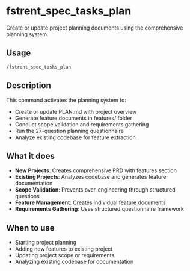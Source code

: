 # fstrent_spec_tasks_plan

Create or update project planning documents using the comprehensive planning system.

## Usage
```
/fstrent_spec_tasks_plan
```

## Description
This command activates the planning system to:
- Create or update PLAN.md with project overview
- Generate feature documents in features/ folder
- Conduct scope validation and requirements gathering
- Run the 27-question planning questionnaire
- Analyze existing codebase for feature extraction

## What it does
- **New Projects**: Creates comprehensive PRD with features section
- **Existing Projects**: Analyzes codebase and generates feature documentation
- **Scope Validation**: Prevents over-engineering through structured questions
- **Feature Management**: Creates individual feature documents
- **Requirements Gathering**: Uses structured questionnaire framework

## When to use
- Starting project planning
- Adding new features to existing project
- Updating project scope or requirements
- Analyzing existing codebase for documentation
